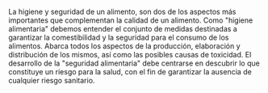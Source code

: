 La higiene y seguridad de un alimento, son dos de los aspectos más
importantes que complementan la calidad de un alimento. Como "higiene
alimentaria" debemos entender el conjunto de medidas destinadas a
garantizar la comestibilidad y la seguridad para el consumo de los
alimentos. Abarca todos los aspectos de la producción, elaboración y
distribución de los mismos, así como las posibles causas de
toxicidad. El desarrollo de la "seguridad alimentaria" debe centrarse
en descubrir lo que constituye un riesgo para la salud, con el fin de
garantizar la ausencia de cualquier riesgo sanitario.
